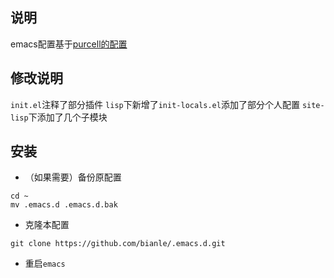 ## 说明
emacs配置基于[purcell的配置](http://github.com/purcell/emacs.d)

## 修改说明

`init.el`注释了部分插件
`lisp`下新增了`init-locals.el`添加了部分个人配置
`site-lisp`下添加了几个子模块

## 安装

- （如果需要）备份原配置

```
cd ~
mv .emacs.d .emacs.d.bak
```

- 克隆本配置

```
git clone https://github.com/bianle/.emacs.d.git
```

- 重启`emacs`

